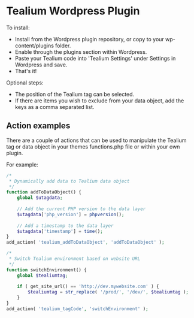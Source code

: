 Tealium Wordpress Plugin
========================

To install:

* Install from the Wordpress plugin repository, or copy to your wp-content/plugins folder.
* Enable through the plugins section within Wordpress.
* Paste your Tealium code into 'Tealium Settings' under Settings in Wordpress and save.
* That's it!

Optional steps:

* The position of the Tealium tag can be selected.
* If there are items you wish to exclude from your data object, add the keys as a comma separated list.

Action examples
---------------

There are a couple of actions that can be used to manipulate the Tealium tag or data object in your themes functions.php file or within your own plugin.

For example:

```php
/*
 * Dynamically add data to Tealium data object
 */
function addToDataObject() {
	global $utagdata;
	
	// Add the current PHP version to the data layer
	$utagdata['php_version'] = phpversion();
	
	// Add a timestamp to the data layer
	$utagdata['timestamp'] = time();
}
add_action( 'tealium_addToDataObject', 'addToDataObject' );

/*
 * Switch Tealium environment based on website URL
 */
function switchEnvironment() {
	global $tealiumtag;
	
	if ( get_site_url() == 'http://dev.mywebsite.com' ) {
		$tealiumtag = str_replace( '/prod/', '/dev/', $tealiumtag );
	}
}
add_action( 'tealium_tagCode', 'switchEnvironment' );
```


